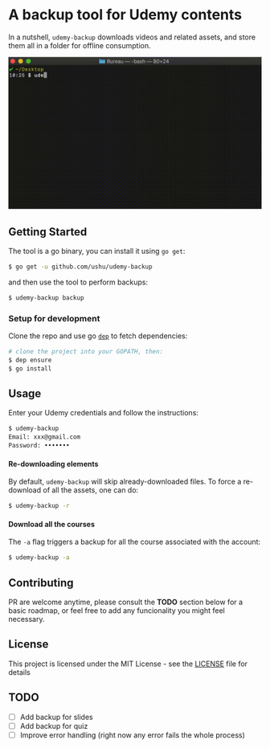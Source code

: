# A backup tool for Udemy contents

In a nutshell, `udemy-backup` downloads videos and related assets, and store them all in a folder for offline consumption.

![Usage](usage.gif)

## Getting Started

The tool is a go binary, you can install it using `go get`:

```sh
$ go get -u github.com/ushu/udemy-backup
```

and then use the tool to perform backups:

```sh
$ udemy-backup backup
```

### Setup for development

Clone the repo and use go [`dep`](https://github.com/golang/dep) to fetch dependencies:

```sh
# clone the project into your GOPATH, then:
$ dep ensure
$ go install
```

## Usage

Enter your Udemy credentials and follow the instructions:

```sh
$ udemy-backup 
Email: xxx@gmail.com
Password: •••••••
```

#### Re-downloading elements

By default, `udemy-backup` will skip already-downloaded files. To force a re-download of all the assets, one can do:

```sh
$ udemy-backup -r
```

#### Download all the courses

The `-a` flag triggers a backup for all the course associated with the account:

```sh
$ udemy-backup -a
```

## Contributing

PR are welcome anytime, please consult the **TODO** section below for a basic roadmap, or feel free to add any funcionality you might feel necessary.

## License

This project is licensed under the MIT License - see the [LICENSE](LICENSE) file for details

## TODO

* [ ] Add backup for slides
* [ ] Add backup for quiz
* [ ] Improve error handling (right now any error fails the whole process)
